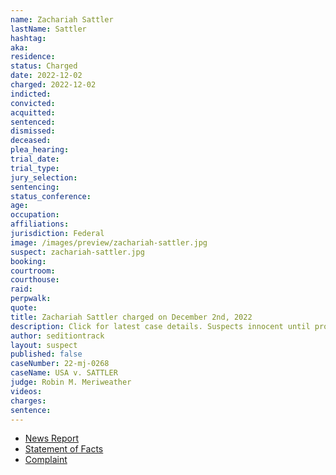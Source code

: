 ```yaml
---
name: Zachariah Sattler
lastName: Sattler
hashtag:
aka:
residence:
status: Charged
date: 2022-12-02
charged: 2022-12-02
indicted:
convicted:
acquitted:
sentenced:
dismissed:
deceased:
plea_hearing:
trial_date:
trial_type:
jury_selection:
sentencing:
status_conference:
age:
occupation:
affiliations:
jurisdiction: Federal
image: /images/preview/zachariah-sattler.jpg
suspect: zachariah-sattler.jpg
booking:
courtroom:
courthouse:
raid:
perpwalk:
quote:
title: Zachariah Sattler charged on December 2nd, 2022
description: Click for latest case details. Suspects innocent until proven guilty.
author: seditiontrack
layout: suspect
published: false
caseNumber: 22-mj-0268
caseName: USA v. SATTLER
judge: Robin M. Meriweather
videos:
charges:
sentence:
---
```

- [News Report]()
- [Statement of Facts](https://www.justice.gov/usao-dc/case-multi-defendant/file/1559726/download)
- [Complaint](https://www.justice.gov/usao-dc/case-multi-defendant/file/1559731/download)
